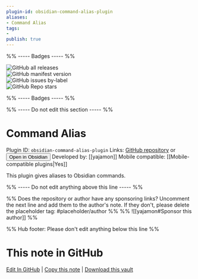 ```yaml
---
plugin-id: obsidian-command-alias-plugin
aliases:
- Command Alias
tags: 
- 
publish: true
---
```


%% ----- Badges ----- %%

![GitHub all releases](https://img.shields.io/github/downloads/yajamon/obsidian-command-alias-plugin/total?color=573E7A&logo=github&style=for-the-badge)   
![GitHub manifest version](https://img.shields.io/github/manifest-json/v/yajamon/obsidian-command-alias-plugin?color=573E7A&logo=github&style=for-the-badge)   
![GitHub issues by-label](https://img.shields.io/github/issues/yajamon/obsidian-command-alias-plugin/help%20wanted?color=573E7A&logo=github&style=for-the-badge)   
![GitHub Repo stars](https://img.shields.io/github/stars/yajamon/obsidian-command-alias-plugin?color=573E7A&logo=github&style=for-the-badge)

%% ----- Badges ----- %%

%% ----- Do not edit this section ----- %%

# Command Alias

Plugin ID: `obsidian-command-alias-plugin`
Links: [GitHub repository](https://github.com/yajamon/obsidian-command-alias-plugin) or [<button id=HH>Open in Obsidian</button>](obsidian://goto-plugin?id=obsidian-command-alias-plugin)
Developed by: [[yajamon]]
Mobile compatible: [[Mobile-compatible plugins|Yes]]

This plugin gives aliases to Obsidian commands.

%% ----- Do not edit anything above this line ----- %% 

%% Does the repository or author have any sponsoring links? Uncomment the next line and add them to the author's note. If they don't, please delete the placeholder tag: #placeholder/author %%
%% ![[yajamon#Sponsor this author]] %%

%% Hub footer: Please don't edit anything below this line %%

# This note in GitHub

<span class="git-footer">[Edit In GitHub](https://github.dev/obsidian-community/obsidian-hub/blob/main/02%20-%20Community%20Expansions/02.05%20All%20Community%20Expansions/Plugins/obsidian-command-alias-plugin.md "git-hub-edit-note") | [Copy this note](https://raw.githubusercontent.com/obsidian-community/obsidian-hub/main/02%20-%20Community%20Expansions/02.05%20All%20Community%20Expansions/Plugins/obsidian-command-alias-plugin.md "git-hub-copy-note") | [Download this vault](https://github.com/obsidian-community/obsidian-hub/archive/refs/heads/main.zip "git-hub-download-vault") </span>